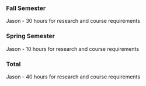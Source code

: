 ### Fall Semester
Jason - 30 hours for research and course requirements

### Spring Semester
Jason - 10 hours for research and course requirements

### Total 

Jason - 40 hours for research and course requirements
